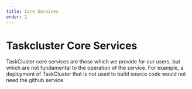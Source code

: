 ```yaml
---
title: Core Services
order: 2
---
```


# Taskcluster Core Services

TaskCluster core services are those which we provide for our users, but which are not fundamental to the operation of the service.
For example, a deployment of TaskCluster that is not used to build source code would not need the github service.
